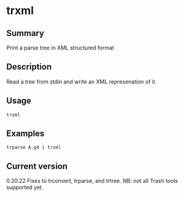# trxml

## Summary

Print a parse tree in XML structured format

## Description

Read a tree from stdin and write an XML represenation of it.

## Usage

    trxml

## Examples

    trparse A.g4 | trxml

## Current version

0.20.22 Fixes to trconvert, trparse, and trtree. NB: not all Trash tools supported yet.

